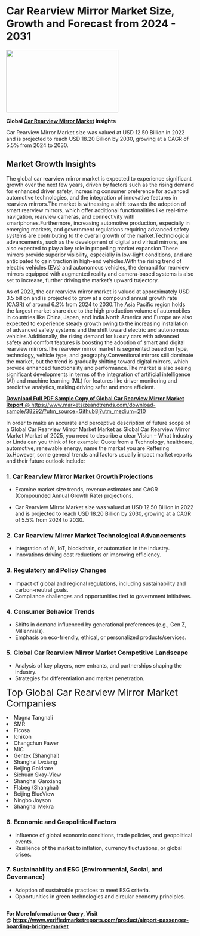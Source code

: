 <H1>Car Rearview Mirror Market Size, Growth and Forecast from 2024 - 2031</H1><img class="aligncenter size-medium wp-image-584254" src="https://thirdeyenews.in/wp-content/uploads/2024/09/Global-Market-Research-300x168.jpeg" alt="" width="300" height="168" /><p><strong>Global&nbsp;<a href="https://www.marketsizeandtrends.com/download-sample/38292/?utm_source=Github8j?utm_medium=210">Car Rearview Mirror Market</a> Insights</strong></p><p>Car Rearview Mirror Market size was valued at USD 12.50 Billion in 2022 and is projected to reach USD 18.20 Billion by 2030, growing at a CAGR of 5.5% from 2024 to 2030.</p><p><h2>Market Growth Insights</h2> <p>The global car rearview mirror market is expected to experience significant growth over the next few years, driven by factors such as the rising demand for enhanced driver safety, increasing consumer preference for advanced automotive technologies, and the integration of innovative features in rearview mirrors.The market is witnessing a shift towards the adoption of smart rearview mirrors, which offer additional functionalities like real-time navigation, rearview cameras, and connectivity with smartphones.Furthermore, increasing automotive production, especially in emerging markets, and government regulations requiring advanced safety systems are contributing to the overall growth of the market.Technological advancements, such as the development of digital and virtual mirrors, are also expected to play a key role in propelling market expansion.These mirrors provide superior visibility, especially in low-light conditions, and are anticipated to gain traction in high-end vehicles.With the rising trend of electric vehicles (EVs) and autonomous vehicles, the demand for rearview mirrors equipped with augmented reality and camera-based systems is also set to increase, further driving the market’s upward trajectory.</p> <p><a href="#"></a></p> <p>As of 2023, the car rearview mirror market is valued at approximately USD 3.5 billion and is projected to grow at a compound annual growth rate (CAGR) of around 6.2% from 2024 to 2030.The Asia Pacific region holds the largest market share due to the high production volume of automobiles in countries like China, Japan, and India.North America and Europe are also expected to experience steady growth owing to the increasing installation of advanced safety systems and the shift toward electric and autonomous vehicles.Additionally, the rising demand for luxury cars with advanced safety and comfort features is boosting the adoption of smart and digital rearview mirrors.The rearview mirror market is segmented based on type, technology, vehicle type, and geography.Conventional mirrors still dominate the market, but the trend is gradually shifting toward digital mirrors, which provide enhanced functionality and performance.The market is also seeing significant developments in terms of the integration of artificial intelligence (AI) and machine learning (ML) for features like driver monitoring and predictive analytics, making driving safer and more efficient.</p> <p><a href="#"></p><p><span class=""><strong>Download Full PDF Sample Copy of Global Car Rearview Mirror Market Report</strong> @ <a href="https://www.marketsizeandtrends.com/download-sample/38292/?utm_source=Github8j?utm_medium=210" target="_blank">https://www.marketsizeandtrends.com/download-sample/38292/?utm_source=Github8j?utm_medium=210</a></span></p><p>In order to make an accurate and perceptive description of future scope of a Global&nbsp;Car Rearview Mirror Market Market as Global&nbsp;Car Rearview Mirror Market Market of 2025, you need to describe a clear Vision &ndash; What Industry or Linda can you think of for example: Quote from a Technology, healthcare, automotive, renewable energy, name the market you are Reffering to.However, some general trends and factors usually impact market reports and their future outlook include:</p><h3>1.&nbsp;<strong>Car Rearview Mirror Market Growth Projections</strong></h3><ul><li>Examine market size trends, revenue estimates and CAGR (Compounded Annual Growth Rate) projections.</li><li><p>Car Rearview Mirror Market size was valued at USD 12.50 Billion in 2022 and is projected to reach USD 18.20 Billion by 2030, growing at a CAGR of 5.5% from 2024 to 2030.</p></li></ul><h3>2.&nbsp;<strong>Car Rearview Mirror Market Technological Advancements</strong></h3><ul><li>Integration of AI, IoT, blockchain, or automation in the industry.</li><li>Innovations driving cost reductions or improving efficiency.</li></ul><h3>3.&nbsp;<strong>Regulatory and Policy Changes</strong></h3><ul><li>Impact of global and regional regulations, including sustainability and carbon-neutral goals.</li><li>Compliance challenges and opportunities tied to government initiatives.</li></ul><h3>4.&nbsp;<strong>Consumer Behavior Trends</strong></h3><ul><li>Shifts in demand influenced by generational preferences (e.g., Gen Z, Millennials).</li><li>Emphasis on eco-friendly, ethical, or personalized products/services.</li></ul><h3>5.&nbsp;<strong>Global Car Rearview Mirror Market Competitive Landscape</strong></h3><ul><li>Analysis of key players, new entrants, and partnerships shaping the industry.</li><li>Strategies for differentiation and market penetration.</li></ul><p data-pm-slice="1 1 []"><span style="color: inherit; font-family: inherit; font-size: 25px;">Top Global Car Rearview Mirror Market Companies</span></p><div class="" data-test-id=""><p><li>Magna Tangnali</li><li> SMR</li><li> Ficosa</li><li> Ichikon</li><li> Changchun Fawer</li><li> MIC</li><li> Gentex (Shanghai)</li><li> Shanghai Lvxiang</li><li> Beijing Goldrare</li><li> Sichuan Skay-View</li><li> Shanghai Ganxiang</li><li> Flabeg (Shanghai)</li><li> Beijing BlueView</li><li> Ningbo Joyson</li><li> Shanghai Mekra</li></p></div><h3>6.&nbsp;<strong>Economic and Geopolitical Factors</strong></h3><ul><li>Influence of global economic conditions, trade policies, and geopolitical events.</li><li>Resilience of the market to inflation, currency fluctuations, or global crises.</li></ul><h3>7.&nbsp;<strong>Sustainability and ESG (Environmental, Social, and Governance)</strong></h3><ul><li>Adoption of sustainable practices to meet ESG criteria.</li><li>Opportunities in green technologies and circular economy principles.</li></ul><h2><strong style="font-size: 14px;">For More Information or Query, Visit @&nbsp;</strong><a style="background-color: #ffffff; font-size: 14px;" href="https://www.marketsizeandtrends.com/report/car-rearview-mirror-market/" target="_blank">https://www.verifiedmarketreports.com/product/airport-passenger-boarding-bridge-market</a></h2>